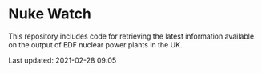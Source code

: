 # Nuke Watch

This repository includes code for retrieving the latest information available on the output of EDF nuclear power plants in the UK.

Last updated: 2021-02-28 09:05